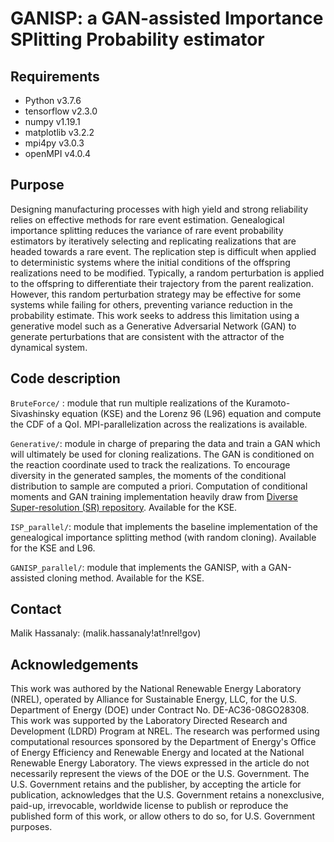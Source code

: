 # GANISP: a GAN-assisted Importance SPlitting Probability estimator


## Requirements
- Python v3.7.6
- tensorflow v2.3.0
- numpy v1.19.1
- matplotlib v3.2.2
- mpi4py v3.0.3
- openMPI v4.0.4


## Purpose

Designing manufacturing processes with high yield and strong reliability relies on effective methods for rare event estimation.
Genealogical importance splitting reduces the variance of rare event probability estimators by iteratively selecting and replicating realizations that are headed towards a rare event. The replication step is difficult when applied to deterministic systems where the initial conditions of the offspring realizations need to be modified. Typically, a random perturbation is applied to the offspring to differentiate their trajectory from the parent realization. However, this random perturbation strategy may be effective for some systems while failing for others, preventing variance reduction in the probability estimate. This work seeks to address this limitation using a generative model such as a Generative Adversarial Network (GAN) to generate perturbations that are consistent with the attractor of the dynamical system.

## Code description

`BruteForce/` : module that run multiple realizations of the Kuramoto-Sivashinsky equation (KSE) and the Lorenz 96 (L96) equation and compute the CDF of a QoI. MPI-parallelization across the realizations is available.

`Generative/`: module in charge of preparing the data and train a GAN which will ultimately be used for cloning realizations. The GAN is conditioned on the reaction coordinate used to track the realizations. To encourage diversity in the generated samples, the moments of the conditional distribution to sample are computed a priori. Computation of conditional moments and GAN training implementation heavily draw from [Diverse Super-resolution (SR) repository](https://github.com/NREL/diversity_SR/tree/master/diversity_SR). Available for the KSE.

`ISP_parallel/`: module that implements the baseline implementation of the genealogical importance splitting method (with random cloning). Available for the KSE and L96.

`GANISP_parallel/`: module that implements the GANISP, with a GAN-assisted cloning method. Available for the KSE. 


## Contact

Malik Hassanaly: (malik.hassanaly!at!nrel!gov)

## Acknowledgements


This work was authored by the National Renewable Energy Laboratory (NREL), operated by Alliance for Sustainable Energy, LLC, for the U.S. Department of Energy (DOE) under Contract No. DE-AC36-08GO28308. This work was supported by the Laboratory Directed Research and Development (LDRD) Program at NREL. The research was performed using computational resources sponsored by the Department of Energy's Office of Energy Efficiency and Renewable Energy and located at the National Renewable Energy Laboratory. The views expressed in the article do not necessarily represent the views of the DOE or the U.S. Government. The U.S. Government retains and the publisher, by accepting the article for publication, acknowledges that the U.S. Government retains a nonexclusive, paid-up, irrevocable, worldwide license to publish or reproduce the published form of this work, or allow others to do so, for U.S. Government purposes.



